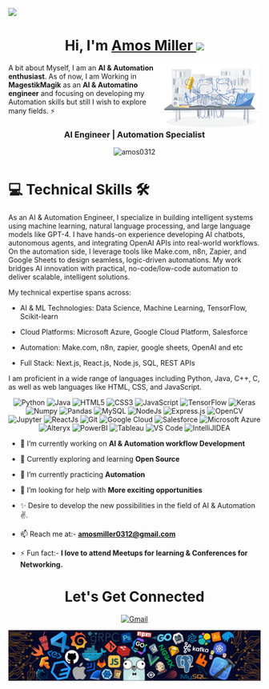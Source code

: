 ![](https://github.com/amos0312/amos0312/blob/main/LinkedIn%20Cover.jpg)
<h1 align="center" >Hi, I'm <a href="https://www.linkedin.com/in/pareshkumarbehura/" target="_blank"> Amos Miller </a><img src="https://raw.githubusercontent.com/MartinHeinz/MartinHeinz/master/wave.gif" width="30px"></h1>
<img width="40%" align="right"   src="https://github.com/amos0312/amos0312/blob/main/workbench.svg" >

A bit about Myself, I am an <b>AI & Automation enthusiast</b>. As of now, I am Working in <b>MagestikMagik</b> as an <b>AI & Automatino engineer</b> and focusing on developing my Automation skills but still I wish to explore many fields. ⚡

<h3 align="center"> AI Engineer | Automation Specialist </h3>

<p align="center"> <img src="https://komarev.com/ghpvc/?username=amos0312&label=Profile%20views&color=0e75b6&style=flat" alt="amos0312" style="margin-bottom:8px;" /> </p>
   <div align="left">

<h1>💻 Technical Skills 🛠</h1>

  <p align="left">
     
As an AI & Automation Engineer, I specialize in building intelligent systems using machine learning, natural language processing, and large language models like GPT-4. I have hands-on experience developing AI chatbots, autonomous agents, and integrating OpenAI APIs into real-world workflows. On the automation side, I leverage tools like Make.com, n8n, Zapier, and Google Sheets to design seamless, logic-driven automations. My work bridges AI innovation with practical, no-code/low-code automation to deliver scalable, intelligent solutions.

My technical expertise spans across:

- AI & ML Technologies: Data Science, Machine Learning, TensorFlow, Scikit-learn

- Cloud Platforms: Microsoft Azure, Google Cloud Platform, Salesforce

- Automation: Make.com, n8n, zapier, google sheets, OpenAI and etc

- Full Stack: Next.js, React.js, Node.js, SQL, REST APIs

I am proficient in a wide range of languages including Python, Java, C++, C, as well as web languages like HTML, CSS, and JavaScript.
  </p>
<p align="center"> 
 <img alt="Python" src="https://img.shields.io/badge/python-%2314354C.svg?style=for-the-badge&logo=python&logoColor=white"/>
 <img alt="Java" src="https://img.shields.io/badge/java-%23ED8B00.svg?&style=for-the-badge&logo=java&logoColor=white" />
<img alt="HTML5" src="https://img.shields.io/badge/html5-%23E34F26.svg?&style=for-the-badge&logo=html5&logoColor=white" />
 <img alt="CSS3" src="https://img.shields.io/badge/css3-%231572B6.svg?&style=for-the-badge&logo=css3&logoColor=white" />
 <img alt="JavaScript" src="https://img.shields.io/badge/javascript-%23323330.svg?&style=for-the-badge&logo=javascript&logoColor=%23F7DF1E" />
 <img alt="TensorFlow" src="https://img.shields.io/badge/TensorFlow-FF6F00?style=for-the-badge&logo=TensorFlow&logoColor=white" />
 <img alt="Keras" src="https://img.shields.io/badge/Keras-D00000?style=for-the-badge&logo=Keras&logoColor=white" />
 <img alt="Numpy" src="https://img.shields.io/badge/Numpy-777BB4?style=for-the-badge&logo=numpy&logoColor=white" />
 <img alt="Pandas" src="https://img.shields.io/badge/Pandas-2C2D72?style=for-the-badge&logo=pandas&logoColor=white" />
 <img alt="MySQL" src="https://img.shields.io/badge/MySQL-00000F?style=for-the-badge&logo=mysql&logoColor=white" />
 <img alt="NodeJs" src="https://img.shields.io/badge/Node.js-339933?style=for-the-badge&logo=nodedotjs&logoColor=white" />
    <img alt="Express.js" src="https://img.shields.io/badge/Express.js-000000?style=for-the-badge&logo=express&logoColor=white" />
    <img alt="OpenCV" src="https://img.shields.io/badge/OpenCV-27338e?style=for-the-badge&logo=OpenCV&logoColor=white" />
    <img alt="Jupyter" src="https://img.shields.io/badge/Jupyter-F37626.svg?&style=for-the-badge&logo=Jupyter&logoColor=white" />
    <img alt="ReactJs" src="https://img.shields.io/badge/React-20232A?style=for-the-badge&logo=react&logoColor=61DAFB" />
    <img alt="Git" src="https://img.shields.io/badge/Git-F05032?style=for-the-badge&logo=git&logoColor=white" />
    <img alt="Google Cloud" src="https://img.shields.io/badge/Google_Cloud-4285F4?style=for-the-badge&logo=google-cloud&logoColor=white" />
    <img alt="Salesforce" src="https://img.shields.io/badge/Salesforce-4285F4?style=for-the-badge&logo=Salesforce&logoColor=white" />
    <img alt="Microsoft Azure" src="https://img.shields.io/badge/microsoft%20azure-0089D6?style=for-the-badge&logo=microsoft-azure&logoColor=white" />
    <img alt="Alteryx" src="https://img.shields.io/badge/Alteryx-0065A8?style=for-the-badge&logo=Alteryx&logoColor=white" />
    <img alt="PowerBI" src="https://img.shields.io/badge/PowerBI-750985?style=for-the-badge&logo=PowerBI&logoColor=white" />
    <img alt="Tableau" src="https://img.shields.io/badge/Tableau-5B8BA1?style=for-the-badge&logo=Tableau&logoColor=white" />
    <img alt="VS Code" src="https://img.shields.io/badge/Visual_Studio_Code-0078D4?style=for-the-badge&logo=visual%20studio%20code&logoColor=white" />
    <img alt="IntelliJIDEA" src="https://img.shields.io/badge/IntelliJIDEA-000000.svg?style=for-the-badge&logo=intellij-idea&logoColor=white" />
</p>

<!-- <p align="center"> <a href="https://github.com/ryo-ma/github-profile-trophy"><img src="https://github-profile-trophy.vercel.app/?username=amos0312" alt="amos0312" /></a> </p> -->


- 🔭 I’m currently working on **AI & Automation workflow Development**

- 🌱 Currently exploring and learning **Open Source**

- 👯 I’m currently practicing **Automation**

- 🤝 I’m looking for help with **More exciting opportunities**

- ✨ Desire to develop the new possibilities in the field of AI & Automation✌.

- 📫 Reach me at:- **amosmiller0312@gmail.com**

<!-- - 📄 Know about my experiences [LinkedIn](https://www.linkedin.com/in/amos/) -->

- ⚡ Fun fact:- **I love to attend Meetups for learning & Conferences for Networking.**

 <h1 align="center">Let's Get Connected</h1>

<div align="center">

<!-- <a  href="https://www.linkedin.com/in/amosmiller/" target="_blank"><img alt="LinkedIn" src="https://img.shields.io/badge/linkedin%20-%230077B5.svg?&style=for-the-badge&logo=linkedin&logoColor=white" /></a> -->
<a href="mailto:amosmiller0312@gmail.com"><img  alt="Gmail" src="https://img.shields.io/badge/Gmail-D14836?style=for-the-badge&logo=gmail&logoColor=white" />
<!-- <a  href="https://t.me/amos0312"><img alt=" Telegram" src="https://img.shields.io/badge/Telegram-2CA5E0?style=for-the-badge&logo=telegram&logoColor=white"></a> -->
<!-- <a  href="https://www.instagram.com/this_is_pkb/"><img alt="Instagram" src="https://img.shields.io/badge/Instagram-E4405F?style=for-the-badge&logo=instagram&logoColor=white"></a> -->
<!---
<a  href="https://discord.com/users/642349970610978826"><img alt=" Discord" src="https://img.shields.io/badge/Discord-7289DA?style=for-the-badge&logo=discord&logoColor=white">
<a href="https://twitter.com/Pixelite3" target="_blank"><img src="https://img.shields.io/badge/twitter-%2300acee.svg?&style=for-the-badge&logo=twitter&logoColor=white&alt=twitter" /></a>
--->
</div>
<!--
<table>
  <tr>
    <td><img src="https://github-readme-stats.vercel.app/api?username=amos0312&show_icons=true&locale=en" alt="amos0312" />
    <td><img src="https://github-readme-streak-stats.herokuapp.com/?user=amos0312&" alt="amos0312" /></td>
  </tr>
</table>
-->

![](https://github.com/amos0312/amos0312/blob/main/footer.png)
